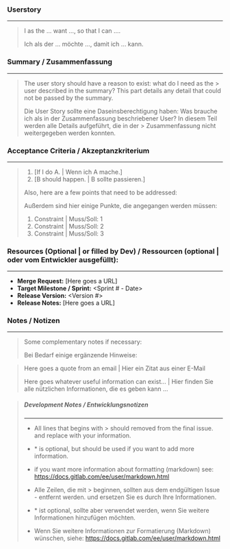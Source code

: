 ### Userstory
---

> I as the ... want ..., so that I can ....
>
> Ich als der ... möchte ..., damit ich ... kann.


### Summary / Zusammenfassung
---

> The user story should have a reason to exist: what do I need as the > user described in the summary? 
> This part details any detail that could not be passed by the summary.
> 
> Die User Story sollte eine Daseinsberechtigung haben: Was brauche ich als in der Zusammenfassung beschriebener User?
> In diesem Teil werden alle Details aufgeführt, die in der > Zusammenfassung nicht weitergegeben werden konnten.


### Acceptance Criteria / Akzeptanzkriterium
---

> 1. [If I do A. | Wenn ich A mache.]
> 1. [B should happen. | B sollte passieren.]
>
> Also, here are a few points that need to be addressed:
> 
> Außerdem sind hier einige Punkte, die angegangen werden müssen:
>
> 1. Constraint | Muss/Soll: 1
> 1. Constraint | Muss/Soll: 2
> 1. Constraint | Muss/Soll: 3


### Resources (Optional | or filled by Dev) / Ressourcen (optional | oder vom Entwickler ausgefüllt):
---

- **Merge Request:** [Here goes a URL]
- **Target Milestone / Sprint:** <Sprint # - Date>
- **Release Version:** <Version #>
- **Release Notes:** [Here goes a URL]


### Notes / Notizen
---

> Some complementary notes if necessary:
> 
> Bei Bedarf einige ergänzende Hinweise:

> Here goes a quote from an email | Hier ein Zitat aus einer E-Mail
> 
> Here goes whatever useful information can exist… | Hier finden Sie alle nützlichen Informationen, die es geben kann …


> ##### Development Notes / Entwicklungsnotizen
> ---
> 
> - All lines that begins with > should removed from the final issue. and replace with your information.
> - \* is optional, but should be used if you want to add more information.
> - if you want more information about formatting (markdown) see: https://docs.gitlab.com/ee/user/markdown.html
> 
> - Alle Zeilen, die mit > beginnen, sollten aus dem endgültigen Issue - entfernt werden. und ersetzen Sie es durch Ihre Informationen.
> - \* ist optional, sollte aber verwendet werden, wenn Sie weitere Informationen hinzufügen möchten.
> - Wenn Sie weitere Informationen zur Formatierung (Markdown) wünschen, siehe: https://docs.gitlab.com/ee/user/markdown.html